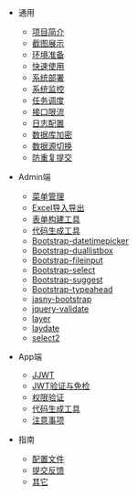 - 通用
  
  - [项目简介](generic/desc.md)
  - [截图展示](generic/screenShot.md)
  - [环境准备](generic/envir.md)
  - [快速使用](generic/use.md)
  - [系统部署](generic/deploy.md)
  - [系统监控](generic/sysMonitor.md)
  - [任务调度](generic/task.md)
  - [接口限流](generic/limit.md)
  - [日志配置](generic/logConfig.md)
  - [数据库加密](generic/dbEncrypt.md)
  - [数据源切换](generic/datasource.md)
  - [防重复提交](generic/dataRepeat.md)

- Admin端
  
  - [菜单管理](admin/menu.md)
  - [Excel导入导出](admin/excel.md)
  - [表单构建工具](admin/table.md)
  - [代码生成工具](admin/code.md)
  - [Bootstrap-datetimepicker](componenet/bootstrap-datetimepicker.md)
  - [Bootstrap-duallistbox](componenet/bootstrap-duallistbox.md)
  - [Bootstrap-fileinput](componenet/bootstrap-fileinput.md)
  - [Bootstrap-select](componenet/bootstrap-select.md)
  - [Bootstrap-suggest](componenet/bootstrap-suggest.md)
  - [Bootstrap-typeahead](componenet/bootstrap-typeahead.md)
  - [jasny-bootstrap](componenet/jasny-bootstrap.md)
  - [jquery-validate](componenet/jquery-validate.md)
  - [layer](componenet/layer.md)
  - [laydate](componenet/laydate.md)
  - [select2](componenet/select2.md)

- App端
  
  - [JJWT](app/jwt.md)
  - [JWT验证与免检](app/token.md)
  - [权限验证](app/verifyPerms.md)
  - [代码生成工具](app/code.md)
  - [注意事项](app/notice.md)

- 指南
  
  - [配置文件](guide/config.md)
  - [提交反馈](guide/feedback.md)
  - [其它](guide/other.md)
